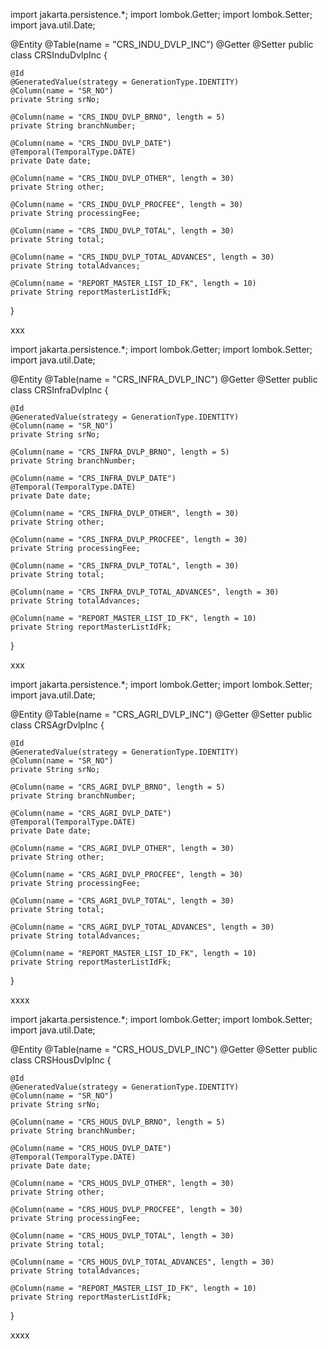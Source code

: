 import jakarta.persistence.*;
import lombok.Getter;
import lombok.Setter;
import java.util.Date;

@Entity
@Table(name = "CRS_INDU_DVLP_INC")
@Getter
@Setter
public class CRSInduDvlpInc {

    @Id
    @GeneratedValue(strategy = GenerationType.IDENTITY)
    @Column(name = "SR_NO")
    private String srNo;

    @Column(name = "CRS_INDU_DVLP_BRNO", length = 5)
    private String branchNumber;

    @Column(name = "CRS_INDU_DVLP_DATE")
    @Temporal(TemporalType.DATE)
    private Date date;

    @Column(name = "CRS_INDU_DVLP_OTHER", length = 30)
    private String other;

    @Column(name = "CRS_INDU_DVLP_PROCFEE", length = 30)
    private String processingFee;

    @Column(name = "CRS_INDU_DVLP_TOTAL", length = 30)
    private String total;

    @Column(name = "CRS_INDU_DVLP_TOTAL_ADVANCES", length = 30)
    private String totalAdvances;

    @Column(name = "REPORT_MASTER_LIST_ID_FK", length = 10)
    private String reportMasterListIdFk;
}


xxx

import jakarta.persistence.*;
import lombok.Getter;
import lombok.Setter;
import java.util.Date;

@Entity
@Table(name = "CRS_INFRA_DVLP_INC")
@Getter
@Setter
public class CRSInfraDvlpInc {

    @Id
    @GeneratedValue(strategy = GenerationType.IDENTITY)
    @Column(name = "SR_NO")
    private String srNo;

    @Column(name = "CRS_INFRA_DVLP_BRNO", length = 5)
    private String branchNumber;

    @Column(name = "CRS_INFRA_DVLP_DATE")
    @Temporal(TemporalType.DATE)
    private Date date;

    @Column(name = "CRS_INFRA_DVLP_OTHER", length = 30)
    private String other;

    @Column(name = "CRS_INFRA_DVLP_PROCFEE", length = 30)
    private String processingFee;

    @Column(name = "CRS_INFRA_DVLP_TOTAL", length = 30)
    private String total;

    @Column(name = "CRS_INFRA_DVLP_TOTAL_ADVANCES", length = 30)
    private String totalAdvances;

    @Column(name = "REPORT_MASTER_LIST_ID_FK", length = 10)
    private String reportMasterListIdFk;
}


xxx


import jakarta.persistence.*;
import lombok.Getter;
import lombok.Setter;
import java.util.Date;

@Entity
@Table(name = "CRS_AGRI_DVLP_INC")
@Getter
@Setter
public class CRSAgrDvlpInc {

    @Id
    @GeneratedValue(strategy = GenerationType.IDENTITY)
    @Column(name = "SR_NO")
    private String srNo;

    @Column(name = "CRS_AGRI_DVLP_BRNO", length = 5)
    private String branchNumber;

    @Column(name = "CRS_AGRI_DVLP_DATE")
    @Temporal(TemporalType.DATE)
    private Date date;

    @Column(name = "CRS_AGRI_DVLP_OTHER", length = 30)
    private String other;

    @Column(name = "CRS_AGRI_DVLP_PROCFEE", length = 30)
    private String processingFee;

    @Column(name = "CRS_AGRI_DVLP_TOTAL", length = 30)
    private String total;

    @Column(name = "CRS_AGRI_DVLP_TOTAL_ADVANCES", length = 30)
    private String totalAdvances;

    @Column(name = "REPORT_MASTER_LIST_ID_FK", length = 10)
    private String reportMasterListIdFk;
}


xxxx

import jakarta.persistence.*;
import lombok.Getter;
import lombok.Setter;
import java.util.Date;

@Entity
@Table(name = "CRS_HOUS_DVLP_INC")
@Getter
@Setter
public class CRSHousDvlpInc {

    @Id
    @GeneratedValue(strategy = GenerationType.IDENTITY)
    @Column(name = "SR_NO")
    private String srNo;

    @Column(name = "CRS_HOUS_DVLP_BRNO", length = 5)
    private String branchNumber;

    @Column(name = "CRS_HOUS_DVLP_DATE")
    @Temporal(TemporalType.DATE)
    private Date date;

    @Column(name = "CRS_HOUS_DVLP_OTHER", length = 30)
    private String other;

    @Column(name = "CRS_HOUS_DVLP_PROCFEE", length = 30)
    private String processingFee;

    @Column(name = "CRS_HOUS_DVLP_TOTAL", length = 30)
    private String total;

    @Column(name = "CRS_HOUS_DVLP_TOTAL_ADVANCES", length = 30)
    private String totalAdvances;

    @Column(name = "REPORT_MASTER_LIST_ID_FK", length = 10)
    private String reportMasterListIdFk;
}

xxxx
